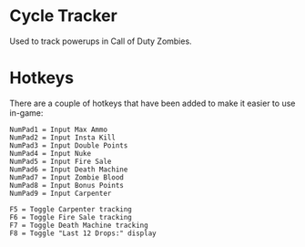 # Cycle Tracker

 Used to track powerups in Call of Duty Zombies.

# Hotkeys

There are a couple of hotkeys that have been added to make it easier to use in-game:

	NumPad1 = Input Max Ammo
	NumPad2 = Input Insta Kill
	NumPad3 = Input Double Points
	NumPad4 = Input Nuke
	NumPad5 = Input Fire Sale
	NumPad6 = Input Death Machine
	NumPad7 = Input Zombie Blood
	NumPad8 = Input Bonus Points
	NumPad9 = Input Carpenter

	F5 = Toggle Carpenter tracking
	F6 = Toggle Fire Sale tracking
	F7 = Toggle Death Machine tracking
	F8 = Toggle "Last 12 Drops:" display